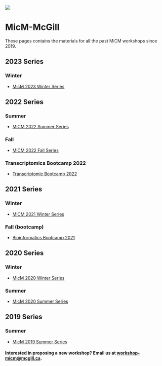 ![](https://user-images.githubusercontent.com/58442767/204903856-48c6178b-d553-416a-ad93-b864f48d73e7.png) 

# MicM-McGill
These pages contains the materials for all the past MiCM workshops since 2019.

## 2023 Series

### Winter
* [MicM 2023 Winter Series](https://github.com/McGill-MiCM/MiCM_Winter2023)
  
## 2022 Series

### Summer 
* [MiCM 2022 Summer Series](https://mcgill-micm.github.io/MiCM_Summer2022/)

### Fall
* [MiCM 2022 Fall Series](https://github.com/McGill-MiCM/MiCM_Fall2022)

### Transcriptomics Bootcamp 2022
* [Transcriptomic Bootcamp 2022](https://mcgill-micm.github.io/Transcriptomics-Bootcamp-2022/)

## 2021 Series

### Winter
* [MiCM 2021 Winter Series](https://github.com/McGill-MiCM/MiCM_Winter2021)

### Fall (bootcamp)
* [Bioinformatics Bootcamp 2021](https://github.com/McGill-MiCM/2021-fall-bootcamp)

## 2020 Series 

### Winter
* [MicM 2020 Winter Series](https://github.com/McGill-MiCM/MiCM_Winter2020)

### Summer
* [MicM 2020 Summer Series](https://github.com/McGill-MiCM/MiCM_Summer2020)

## 2019 Series

### Summer
* [MicM 2019 Summer Series](https://github.com/McGill-MiCM/MiCM-Summer2019)


#### Interested in proposing a new workshop? Email us at workshop-micm@mcgill.ca.
